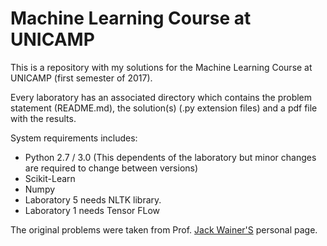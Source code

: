 # Machine Learning Course at UNICAMP
This is a repository with my solutions for the Machine Learning Course at UNICAMP (first semester of 2017).

Every laboratory has an associated directory which contains the problem statement (README.md), the solution(s) (.py extension files) and a pdf file with the results.

System requirements includes:

* Python 2.7 / 3.0 (This dependents of the laboratory but minor changes are required to change between versions)
* Scikit-Learn
* Numpy
* Laboratory 5 needs NLTK library.
* Laboratory 1 needs Tensor FLow


The original problems were taken from Prof. [Jack Wainer'S](http://www.ic.unicamp.br/~wainer/) personal page.
